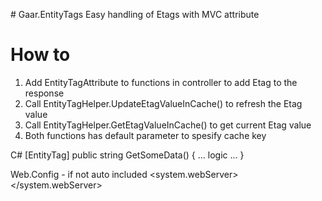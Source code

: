 ﻿﻿# Gaar.EntityTags
Easy handling of Etags with MVC attribute

# How to
1. Add EntityTagAttribute to functions in controller to add Etag to the response
2. Call EntityTagHelper.UpdateEtagValueInCache() to refresh the Etag value
3. Call EntityTagHelper.GetEtagValueInCache() to get current Etag value
4. Both functions has default parameter to spesify cache key

C#
[EntityTag]
public string GetSomeData()
{
	... logic ...
}

Web.Config - if not auto included
<system.webServer>
   <httpProtocol>
      <customHeaders>
        <add name="Access-Control-Expose-Headers" value="ETag, Retry-After"/>
      </customHeaders>
   </httpProtocol>
</system.webServer>
